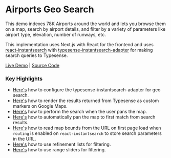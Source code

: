 # Airports Geo Search

This demo indexes 78K Airports around the world and lets you browse them on a map, search by airport details, and filter by a variety of parameters like airport type, elevation, number of runways, etc.

This implementation uses Next.js with React for the frontend and uses [react-instantsearch](https://www.npmjs.com/package/react-instantsearch) with [typesense-instantsearch-adapter](https://www.npmjs.com/package/typesense-instantsearch-adapter) for making search queries to Typesense.

[Live Demo](https://airports-geosearch.typesense.org/) | [Source Code](https://github.com/typesense/showcase-airports-geosearch)

### Key Highlights

- [Here's](https://github.com/typesense/showcase-airports-geosearch/blob/b7205bb119df2c7b42c8805fa159d1e644906749/src/lib/typesense.ts#L19) how to configure the typesense-instantsearch-adapter for geo search.
- [Here's](https://github.com/typesense/showcase-airports-geosearch/blob/b7205bb119df2c7b42c8805fa159d1e644906749/src/components/Map.tsx#L21) how to render the results returned from Typesense as custom markers on Google Maps.
- [Here's](https://github.com/typesense/showcase-airports-geosearch/blob/b7205bb119df2c7b42c8805fa159d1e644906749/src/components/Map.tsx#L91-L107) how to perform the search when the user pans the map.
- [Here's](https://github.com/typesense/showcase-airports-geosearch/blob/b7205bb119df2c7b42c8805fa159d1e644906749/src/components/Map.tsx#L31-L42) how to automatically pan the map to first match from search results.
- [Here's](https://github.com/typesense/showcase-airports-geosearch/blob/b7205bb119df2c7b42c8805fa159d1e644906749/src/components/Map.tsx#L150-L162) how to read map bounds from the URL on first page load when `routing` is enabled on `react-instantsearch` to store search parameters in the URL.
- [Here's](https://github.com/typesense/showcase-airports-geosearch/blob/b7205bb119df2c7b42c8805fa159d1e644906749/src/components/Controls.tsx#L44-L47) how to use refinement lists for filtering.
- [Here's](https://github.com/typesense/showcase-airports-geosearch/blob/b7205bb119df2c7b42c8805fa159d1e644906749/src/components/Controls.tsx#L120-L122) how to use range sliders for filtering.
